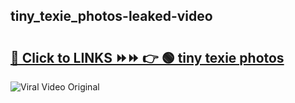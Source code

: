 
 ## tiny_texie_photos-leaked-video 

# <h2><a href="https://clipsfans.com/tiny_texie_photos&ref=git">🔗 Click to LINKS ⏩⏩ 👉 🟢 tiny texie photos </a></h2>

<a href="https://clipsfans.com/tiny_texie_photos&ref=git" rel="nofollow" data-target="animated-image.originalLink"><img src="https://i.ibb.co.com/xMMVF88/686577567.gif" alt="Viral Video Original" style="max-width: 100%; display: inline-block;" data-target="animated-image.originalImage"></a>
